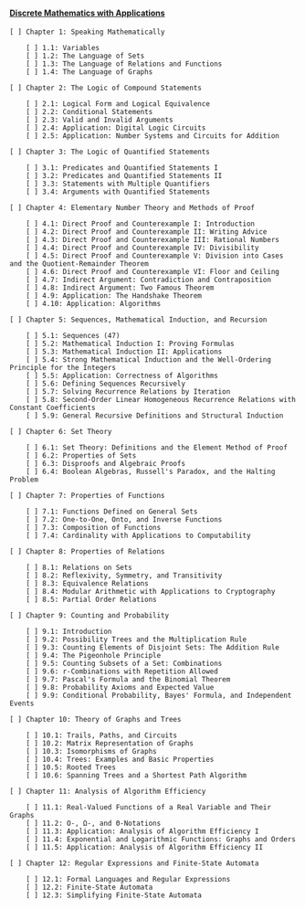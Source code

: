 #### [Discrete Mathematics with Applications]()

    [ ] Chapter 1: Speaking Mathematically
    
        [ ] 1.1: Variables
        [ ] 1.2: The Language of Sets
        [ ] 1.3: The Language of Relations and Functions
        [ ] 1.4: The Language of Graphs

    [ ] Chapter 2: The Logic of Compound Statements
    
        [ ] 2.1: Logical Form and Logical Equivalence
        [ ] 2.2: Conditional Statements
        [ ] 2.3: Valid and Invalid Arguments
        [ ] 2.4: Application: Digital Logic Circuits
        [ ] 2.5: Application: Number Systems and Circuits for Addition

    [ ] Chapter 3: The Logic of Quantified Statements
    
        [ ] 3.1: Predicates and Quantified Statements I
        [ ] 3.2: Predicates and Quantified Statements II
        [ ] 3.3: Statements with Multiple Quantifiers
        [ ] 3.4: Arguments with Quantified Statements

    [ ] Chapter 4: Elementary Number Theory and Methods of Proof
    
        [ ] 4.1: Direct Proof and Counterexample I: Introduction
        [ ] 4.2: Direct Proof and Counterexample II: Writing Advice
        [ ] 4.3: Direct Proof and Counterexample III: Rational Numbers
        [ ] 4.4: Direct Proof and Counterexample IV: Divisibility
        [ ] 4.5: Direct Proof and Counterexample V: Division into Cases and the Quotient-Remainder Theorem
        [ ] 4.6: Direct Proof and Counterexample VI: Floor and Ceiling
        [ ] 4.7: Indirect Argument: Contradiction and Contraposition
        [ ] 4.8: Indirect Argument: Two Famous Theorem
        [ ] 4.9: Application: The Handshake Theorem
        [ ] 4.10: Application: Algorithms

    [ ] Chapter 5: Sequences, Mathematical Induction, and Recursion
    
        [ ] 5.1: Sequences (47)
        [ ] 5.2: Mathematical Induction I: Proving Formulas
        [ ] 5.3: Mathematical Induction II: Applications
        [ ] 5.4: Strong Mathematical Induction and the Well-Ordering Principle for the Integers
        [ ] 5.5: Application: Correctness of Algorithms
        [ ] 5.6: Defining Sequences Recursively
        [ ] 5.7: Solving Recurrence Relations by Iteration
        [ ] 5.8: Second-Order Linear Homogeneous Recurrence Relations with Constant Coefficients
        [ ] 5.9: General Recursive Definitions and Structural Induction

    [ ] Chapter 6: Set Theory
    
        [ ] 6.1: Set Theory: Definitions and the Element Method of Proof
        [ ] 6.2: Properties of Sets
        [ ] 6.3: Disproofs and Algebraic Proofs
        [ ] 6.4: Boolean Algebras, Russell's Paradox, and the Halting Problem

    [ ] Chapter 7: Properties of Functions
    
        [ ] 7.1: Functions Defined on General Sets
        [ ] 7.2: One-to-One, Onto, and Inverse Functions
        [ ] 7.3: Composition of Functions
        [ ] 7.4: Cardinality with Applications to Computability

    [ ] Chapter 8: Properties of Relations
    
        [ ] 8.1: Relations on Sets
        [ ] 8.2: Reflexivity, Symmetry, and Transitivity
        [ ] 8.3: Equivalence Relations
        [ ] 8.4: Modular Arithmetic with Applications to Cryptography
        [ ] 8.5: Partial Order Relations

    [ ] Chapter 9: Counting and Probability
    
        [ ] 9.1: Introduction
        [ ] 9.2: Possibility Trees and the Multiplication Rule
        [ ] 9.3: Counting Elements of Disjoint Sets: The Addition Rule
        [ ] 9.4: The Pigeonhole Principle
        [ ] 9.5: Counting Subsets of a Set: Combinations
        [ ] 9.6: r-Combinations with Repetition Allowed
        [ ] 9.7: Pascal's Formula and the Binomial Theorem
        [ ] 9.8: Probability Axioms and Expected Value
        [ ] 9.9: Conditional Probability, Bayes' Formula, and Independent Events

    [ ] Chapter 10: Theory of Graphs and Trees
    
        [ ] 10.1: Trails, Paths, and Circuits
        [ ] 10.2: Matrix Representation of Graphs
        [ ] 10.3: Isomorphisms of Graphs
        [ ] 10.4: Trees: Examples and Basic Properties
        [ ] 10.5: Rooted Trees
        [ ] 10.6: Spanning Trees and a Shortest Path Algorithm

    [ ] Chapter 11: Analysis of Algorithm Efficiency
    
        [ ] 11.1: Real-Valued Functions of a Real Variable and Their Graphs
        [ ] 11.2: O-, Ω-, and Θ-Notations
        [ ] 11.3: Application: Analysis of Algorithm Efficiency I
        [ ] 11.4: Exponential and Logarithmic Functions: Graphs and Orders
        [ ] 11.5: Application: Analysis of Algorithm Efficiency II

    [ ] Chapter 12: Regular Expressions and Finite-State Automata
    
        [ ] 12.1: Formal Languages and Regular Expressions
        [ ] 12.2: Finite-State Automata
        [ ] 12.3: Simplifying Finite-State Automata
